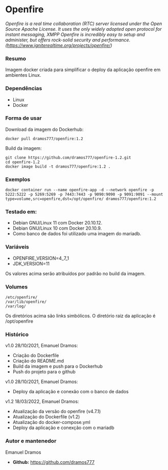 # Openfire
*Openfire is a real time collaboration (RTC) server licensed under the Open Source Apache License. It uses the only widely adopted open protocol for instant messaging, XMPP Openfire is incredibly easy to setup and administer, but offers rock-solid security and performance. (https://www.igniterealtime.org/projects/openfire/)*

### Resumo

Imagem docker criada para simplificar o deploy da aplicação openfire em ambientes Linux.

### Dependências

- Linux
- Docker 

### Forma de usar
Download da imagem do Dockerhub:

```
docker pull dramos777/openfire:1.2

```
Build da imagem:

```
git clone https://github.com/dramos777/openfire-1.2.git
cd openfire-1.2
docker image build -t dramos777/openfire:1.2 .

```

### Exemplos

```
docker container run --name openfire-app -d --network openfire -p 5222:5222 -p 5269:5269 -p 7443:7443 -p 9090:9090 -p 9091:9091 --mount type=volume,src=openfire,dst=/opt/openfire/ dramos777/openfire:1.2

```

### Testado em:
- Debian GNU/Linux 11 com Docker 20.10.12.
- Debian GNU/Linux 10 com Docker 20.10.9.
- Como banco de dados foi utilizado uma imagem do mariadb.

### Variáveis

- OPENFIRE_VERSION=4_7_1
- JDK_VERSION=11

Os valores acima serão atribuídos por padrão no build da imagem.

### Volumes

```
/etc/openfire/
/var/lib/openfire/
/var/log/

```
Os diretórios acima são links simbólicos. O diretório raiz da aplicação é /opt/openfire

### Histórico

v1.0 28/10/2021, Emanuel Dramos:
- Criação do Dockerfile
- Criação do README.md
- Build da imagem e push para o Dockerhub
- Push do projeto para o github

v1.0 28/10/2021, Emanuel Dramos:
- Deploy da aplicação e conexão com o banco de dados

v1.2 18/03/2022, Emanuel Dramos:
- Atualização da versão do openfire (v4.7.1)
- Atualização do Dockerfile (v1.2)
- Atualização do docker-compose.yml
- Deploy da aplicação e conexção com o mariadb


### Autor e mantenedor
Emanuel Dramos
- **Github:** https://github.com/dramos777

